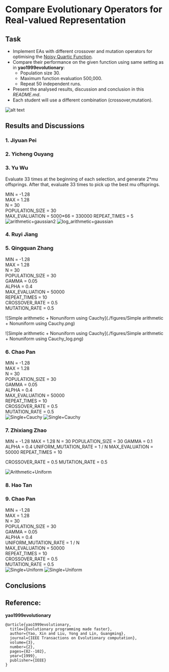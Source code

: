 # Compare Evolutionary Operators for Real-valued Representation

## Task
* Implement EAs with different crossover and mutation operators for optimising the [Noisy Quartic Function](http://benchmarkfcns.xyz/benchmarkfcns/quarticfcn.html).
* Compare their performance on the given function using same setting as in **yao1999evolutionary**:
  * Population size 30.
  * Maximum function evaluation 500,000.
  * Repeat 50 independent runs.
* Present the analysed results, discussion and conclusion in this *README.md*.
* Each student will use a different combination (crossover,mutation).

![alt text](figures/work.png)


## Results and Discussions

### 1. Jiyuan Pei

### 2. Yicheng Ouyang

### 3. Yu Wu
Evaluate 33 times at the beginning of each selection, and generate 2*mu offsprings. After that, evaluate 33 times to pick up the best mu offsprings.

MIN = -1.28   
MAX = 1.28   
N = 30   
POPULATION_SIZE = 30   
MAX_EVALUATION = 5000*66 = 330000
REPEAT_TIMES = 5  
![arithmetic+gaussian2](./figures/arithmetic+gaussian2.png)
![log_arithmetic+gaussian](./figures/log_arithmetic+gaussian.png)

### 4. Ruyi Jiang

### 5. Qingquan Zhang

MIN = -1.28   
MAX = 1.28   
N = 30   
POPULATION_SIZE = 30   
GAMMA = 0.05   
ALPHA = 0.4   
MAX_EVALUATION = 50000   
REPEAT_TIMES = 10   
CROSSOVER_RATE = 0.5   
MUTATION_RATE = 0.5    

![Simple arithmetic + Nonuniform using Cauchy](./figures/Simple arithmetic + Nonuniform using Cauchy.png)

![Simple arithmetic + Nonuniform using Cauchy](./figures/Simple arithmetic + Nonuniform using Cauchy_log.png)

### 6. Chao Pan
MIN = -1.28   
MAX = 1.28   
N = 30   
POPULATION_SIZE = 30   
GAMMA = 0.05   
ALPHA = 0.4   
MAX_EVALUATION = 50000   
REPEAT_TIMES = 10   
CROSSOVER_RATE = 0.5   
MUTATION_RATE = 0.5    
![Single+Cauchy](./figures/Single+Cauchy.png)
![Single+Cauchy](./figures/log_c.png)

### 7. Zhixiang Zhao
MIN = -1.28
MAX = 1.28
N = 30
POPULATION_SIZE = 30
GAMMA = 0.1
ALPHA = 0.4
UNIFORM_MUTATION_RATE = 1 / N
MAX_EVALUATION = 50000
REPEAT_TIMES = 10

CROSSOVER_RATE = 0.5
MUTATION_RATE = 0.5

![Arithmetic+Uniform](./figures/Arithmetic+Uniform.png)

### 8. Hao Tan

### 9. Chao Pan
MIN = -1.28   
MAX = 1.28   
N = 30   
POPULATION_SIZE = 30   
GAMMA = 0.05   
ALPHA = 0.4   
UNIFORM_MUTATION_RATE = 1 / N   
MAX_EVALUATION = 50000   
REPEAT_TIMES = 10   
CROSSOVER_RATE = 0.5   
MUTATION_RATE = 0.5   
![Single+Uniform](./figures/Single+Uniform.png)
![Single+Uniform](./figures/log_uni.png)

## Conclusions

## Reference: 

**yao1999evolutionary**
```
@article{yao1999evolutionary,
  title={Evolutionary programming made faster},
  author={Yao, Xin and Liu, Yong and Lin, Guangming},
  journal={IEEE Transactions on Evolutionary computation},
  volume={3},
  number={2},
  pages={82--102},
  year={1999},
  publisher={IEEE}
}
```
